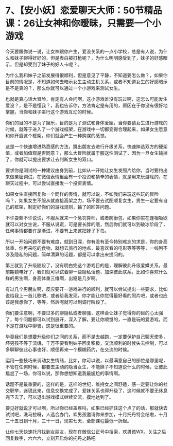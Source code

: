 # 7、【安小妖】恋爱聊天大师：50节精品课：26让女神和你暧昧，只需要一个小游戏

今天要跟你说一说，让女神跟你产生，爱没关系的一点小学校，总是有人说，为什么和妹子聊得好好的，但是表白被打枪呢？，为什么明明感受到了，妹子的好感暗示，但是却受到了妹子的好人卡呢？。

为什么我和妹子之前发展得很顺利，但是意见了平静，不知道要怎么做？，如果你目前的情况是，不知道如何去暗示女生主动生机关系，或者不知道女生的好感暗示是不是真的？，那么你就可以通过一个小游戏来测试女生。

也就是真心话大冒险，肯定有人会问啊，这小游戏谁没有玩过啊，这怎么可能发生爱没？，是不是懂我？，我也告诉你，方法肯定是有用的，原因在于你没有很好地掌握，当你和妹子进行这个游戏互动的时候。

你们的目的不是为了娱乐，目的是为了测试和身体爱媚，当你要请女生进行游戏的时候，就等于进入了一个游戏框架，在游戏中一切都变得合理起来，如果女生愿意和你开启这个框架，你们就会产生一种购谋的感觉。

这是一个快速增进熟悉感的方法，跳出朋友去进行升级关系，快速摔选双方的硬架值，或者加值观是否同意？，那么大冒险就属于服送性测试了，因为一旦女生输掉了，你就可以提出要求让去判断女生的双口。

要求你是测试的一种建议由身到前，比如从一开始让女生发照片给你，当时要约出来做亲密词试，在微信表情里面有一个投资和猜拳的表情，就是用来玩游戏的，在聊天过程中，可以尝试直接发一个投资表情。

如果女生直接回复你一个同样的表情，就可以说，不如我们来玩这些玩的冒险吗？，如果女生不服从就直接高架之力，场不要去试图顺复女生，男生一定要有自己的框架，制定好你们的游戏规则，输了的回答问题。

不许耍赖不许说谎，不服从就来一个惩罚算师，或者防衡包，如果你实在连相吸欲就可以对女生说，不服从说谎，可是要长胖的哦，然后你们就可以到破冰阶段了，任何事情都要许是渐进，不要有上来这把妹子下岛。

所以一开始问题不要有难度，就到日深，你有没有至今特别难忘的求是，你的身高体重，你再来吃的食物，就想去旅行的地点，最喜欢看的电影等等等等，一线列不涉及隐私的问题，简单清算的话题，都是可以拿出来提问的。

第三就到了升级随段了，没有明白完这个游戏目的是，理解彼此升级爱媒关系，最前期铺电好了，我们就可以试着聊一些隐私话题，加深彼此联系，比如你喜欢什么样的男生啊，身高体重三维啊，出稳是几岁啊。

有过几个男朋友啊，反应要开一游戏进行的顺利，就可以尝试提出一些要求，比如说给我上一首儿歌吧，或者给我发现，你才能让你觉得最好看的照片吧，或者也应该是我想你了，等等，然后呢就可以到调行阶段了。

你们要注意啊，不要过多的聊隐私或者聊骚，这样会让妹子觉得你的目的心太强了，每个问题都可以试到展开，深入了解，要让你顺觉的，一直是玩的爱游戏，而不是在游戏中聊骚，这是很重要的。

毕竟我们是想要升级你们之间的关系，而不是去越跑，一定要保护自己聊天使多，坏男孩不等于流氓，千万不要看到妹子回复积极，交流顺利的时候失去控制，可以多聊聊彼此心事也好，顺便再来一个模糊药约，在交流的时候。

运用一些技巧来调动女生情绪，比如，你可以说，以最满意自己的部位是哪里呢，不管在任何时候，都要去主动的隐当女生，不能妹子不知道说什么的时候，让彼此尴尬了一场，你可以说，那你想想知道我最尴尬的事情啊。

话题不是最重要的，这样的是，这样的世纪，维持女之间舒适，感一定要让你的社交职举，迷锐此来，信息交换完成了，爱妹关系也得升级了，这时候就不要无休息完下去了，可以退出游戏模式继续交流，摸地达到了。

要见好就说才可以啊，所以你已经盖疼吗，如果已经抓住这个点了的话，那就快去试试吧，洗马拉呀，人选合办门，欢男孩邀请你来参加，十月托丹特会结啦，十月二十五日到十月，三十一日，现实七天，全部课程最低一折起。

让你七天快速托丹找到女朋友，现在在微信公正号中搜索，欢男孩WX，关注之后回复数字，六六六，立刻开启你的托丹之路吧